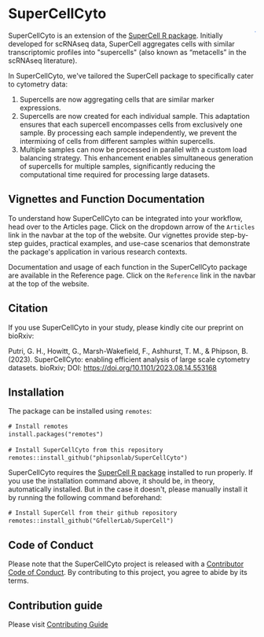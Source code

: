 # SuperCellCyto 

<p>
<img src="man/figures/supercellcyto.png" align="right" height="2px" />
</p>

SuperCellCyto is an extension of the [SuperCell R package](https://github.com/GfellerLab/SuperCell). 
Initially developed for scRNAseq data, SuperCell aggregates cells with similar transcriptomic profiles into "supercells" (also known as “metacells” in the scRNAseq literature).

In SuperCellCyto, we've tailored the SuperCell package to specifically cater to cytometry data:

1. Supercells are now aggregating cells that are similar marker expressions.
2. Supercells are now created for each individual sample. 
This adaptation ensures that each supercell encompasses cells from exclusively one sample.
By processing each sample independently, we prevent the intermixing of cells from different samples within supercells.
3. Multiple samples can now be processed in parallel with a custom load balancing strategy.
This enhancement enables simultaneous generation of supercells for multiple samples, significantly reducing the computational time required for processing large datasets.

## Vignettes and Function Documentation

To understand how SuperCellCyto can be integrated into your workflow, head over to the Articles page.
Click on the dropdown arrow of the `Articles` link in the navbar at the top of the website.
Our vignettes provide step-by-step guides, practical examples, and use-case scenarios that demonstrate the package's application in various research contexts.

Documentation and usage of each function in the SuperCellCyto package 
are available in the Reference page. 
Click on the `Reference` link in the navbar at the top of the website.

## Citation

If you use SuperCellCyto in your study, please kindly cite our preprint on bioRxiv:

Putri, G. H., Howitt, G., Marsh-Wakefield, F., Ashhurst, T. M., & Phipson, B. (2023). SuperCellCyto: enabling efficient analysis of large scale cytometry datasets. bioRxiv; DOI: https://doi.org/10.1101/2023.08.14.553168

## Installation

The package can be installed using `remotes`:

```
# Install remotes
install.packages("remotes")

# Install SuperCellCyto from this repository
remotes::install_github("phipsonlab/SuperCellCyto")
```

SuperCellCyto requires the [SuperCell R package](https://github.com/GfellerLab/SuperCell)
installed to run properly.
If you use the installation command above, it should be, in theory, automatically installed. 
But in the case it doesn't, please manually install it by running the following command beforehand:

```
# Install SuperCell from their github repository
remotes::install_github("GfellerLab/SuperCell")
```

## Code of Conduct

Please note that the SuperCellCyto project is released with a [Contributor Code of Conduct](https://phipsonlab.github.io/SuperCellCyto/CODE_OF_CONDUCT.html). 
By contributing to this project, you agree to abide by its terms.

## Contribution guide

Please visit [Contributing Guide](https://phipsonlab.github.io/SuperCellCyto/CONTRIBUTING.html)





